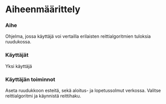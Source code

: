 # Aiheenmäärittely

### Aihe
Ohjelma, jossa käyttäjä voi vertailla erilaisten reittialgoritmien tuloksia ruudukossa.

### Käyttäjät
Yksi käyttäjä

### Käyttäjän toiminnot
Aseta ruudukkoon esteitä, sekä aloitus- ja lopetussolmut verkossa. Valitse reittialgoritmi ja käynnistä reittihaku.

